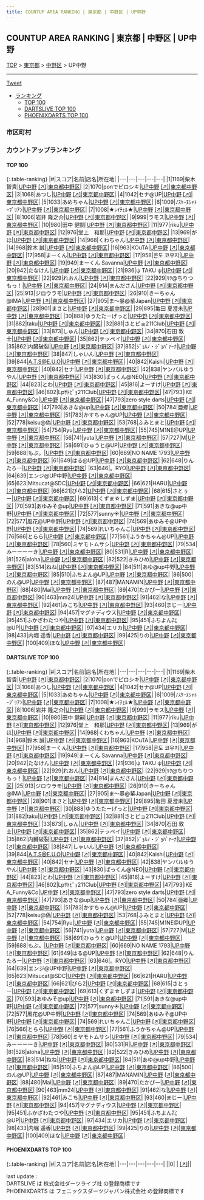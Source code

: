 ```yaml
---
title: COUNTUP AREA RANKING | 東京都 | 中野区 | UP中野
---
```

## COUNTUP AREA RANKING | 東京都 | 中野区 | UP中野

[TOP](/darts/rank/) > [東京都](/darts/rank/東京都/) > [中野区](/darts/rank/東京都/中野区/) > UP中野

___

<a href="https://twitter.com/share?ref_src=twsrc%5Etfw" data-text="COUNTUP AREA RANKING | 東京都中野区UP中野" class="twitter-share-button" data-hashtags="DARTSLIVE,PHOENIXDARTS,darts,ダーツ" data-show-count="false">Tweet</a>

* [ランキング](#カウントアップランキング)
    * [TOP 100](#top-100)
    * [DARTSLIVE TOP 100](#dartslive-top-100)
    * [PHOENIXDARTS TOP 100](#phoenixdarts-top-100)

### 市区町村

<ul>

</ul>

### カウントアップランキング

#### TOP 100



{:.table-ranking}
|#|スコア|名前|店名|所在地|
|---|---|---|---|---|
|1|1169|<span class="rank-name-dl">柴木 智貴</span>|<a href="/darts/rank/shops/837e77cc45ca3c785f9f3321c1147265.html">UP中野</a> <a href="https://search.dartslive.com/jp/shop/837e77cc45ca3c785f9f3321c1147265">[↗]</a>|<a href="/darts/rank/東京都/中野区">東京都中野区</a>|
|2|1070|<span class="rank-name-dl">ponでピロシキ</span>|<a href="/darts/rank/shops/837e77cc45ca3c785f9f3321c1147265.html">UP中野</a> <a href="https://search.dartslive.com/jp/shop/837e77cc45ca3c785f9f3321c1147265">[↗]</a>|<a href="/darts/rank/東京都/中野区">東京都中野区</a>|
|3|1068|<span class="rank-name-dl">あつし</span>|<a href="/darts/rank/shops/837e77cc45ca3c785f9f3321c1147265.html">UP中野</a> <a href="https://search.dartslive.com/jp/shop/837e77cc45ca3c785f9f3321c1147265">[↗]</a>|<a href="/darts/rank/東京都/中野区">東京都中野区</a>|
|4|1042|<span class="rank-name-dl">セナ@UP</span>|<a href="/darts/rank/shops/837e77cc45ca3c785f9f3321c1147265.html">UP中野</a> <a href="https://search.dartslive.com/jp/shop/837e77cc45ca3c785f9f3321c1147265">[↗]</a>|<a href="/darts/rank/東京都/中野区">東京都中野区</a>|
|5|1033|<span class="rank-name-dl">あめちゃん</span>|<a href="/darts/rank/shops/837e77cc45ca3c785f9f3321c1147265.html">UP中野</a> <a href="https://search.dartslive.com/jp/shop/837e77cc45ca3c785f9f3321c1147265">[↗]</a>|<a href="/darts/rank/東京都/中野区">東京都中野区</a>|
|6|1009|<span class="rank-name-dl">ﾉｽｹｰﾇｼｬﾄｰﾌﾞﾘｱﾝ</span>|<a href="/darts/rank/shops/837e77cc45ca3c785f9f3321c1147265.html">UP中野</a> <a href="https://search.dartslive.com/jp/shop/837e77cc45ca3c785f9f3321c1147265">[↗]</a>|<a href="/darts/rank/東京都/中野区">東京都中野区</a>|
|7|1008|<span class="rank-name-dl">★ﾚｲﾁｪﾙ★</span>|<a href="/darts/rank/shops/837e77cc45ca3c785f9f3321c1147265.html">UP中野</a> <a href="https://search.dartslive.com/jp/shop/837e77cc45ca3c785f9f3321c1147265">[↗]</a>|<a href="/darts/rank/東京都/中野区">東京都中野区</a>|
|8|1006|<span class="rank-name-dl">岩井 隆之介</span>|<a href="/darts/rank/shops/837e77cc45ca3c785f9f3321c1147265.html">UP中野</a> <a href="https://search.dartslive.com/jp/shop/837e77cc45ca3c785f9f3321c1147265">[↗]</a>|<a href="/darts/rank/東京都/中野区">東京都中野区</a>|
|9|999|<span class="rank-name-dl">ラモス</span>|<a href="/darts/rank/shops/837e77cc45ca3c785f9f3321c1147265.html">UP中野</a> <a href="https://search.dartslive.com/jp/shop/837e77cc45ca3c785f9f3321c1147265">[↗]</a>|<a href="/darts/rank/東京都/中野区">東京都中野区</a>|
|10|980|<span class="rank-name-dl">田中 健嗣</span>|<a href="/darts/rank/shops/837e77cc45ca3c785f9f3321c1147265.html">UP中野</a> <a href="https://search.dartslive.com/jp/shop/837e77cc45ca3c785f9f3321c1147265">[↗]</a>|<a href="/darts/rank/東京都/中野区">東京都中野区</a>|
|11|977|<span class="rank-name-dl">riku</span>|<a href="/darts/rank/shops/837e77cc45ca3c785f9f3321c1147265.html">UP中野</a> <a href="https://search.dartslive.com/jp/shop/837e77cc45ca3c785f9f3321c1147265">[↗]</a>|<a href="/darts/rank/東京都/中野区">東京都中野区</a>|
|12|976|<span class="rank-name-dl">堂上　和那</span>|<a href="/darts/rank/shops/837e77cc45ca3c785f9f3321c1147265.html">UP中野</a> <a href="https://search.dartslive.com/jp/shop/837e77cc45ca3c785f9f3321c1147265">[↗]</a>|<a href="/darts/rank/東京都/中野区">東京都中野区</a>|
|13|969|<span class="rank-name-dl">がほ</span>|<a href="/darts/rank/shops/837e77cc45ca3c785f9f3321c1147265.html">UP中野</a> <a href="https://search.dartslive.com/jp/shop/837e77cc45ca3c785f9f3321c1147265">[↗]</a>|<a href="/darts/rank/東京都/中野区">東京都中野区</a>|
|14|968|<span class="rank-name-dl">くわちゃん</span>|<a href="/darts/rank/shops/837e77cc45ca3c785f9f3321c1147265.html">UP中野</a> <a href="https://search.dartslive.com/jp/shop/837e77cc45ca3c785f9f3321c1147265">[↗]</a>|<a href="/darts/rank/東京都/中野区">東京都中野区</a>|
|14|968|<span class="rank-name-dl">鈴木 誠</span>|<a href="/darts/rank/shops/837e77cc45ca3c785f9f3321c1147265.html">UP中野</a> <a href="https://search.dartslive.com/jp/shop/837e77cc45ca3c785f9f3321c1147265">[↗]</a>|<a href="/darts/rank/東京都/中野区">東京都中野区</a>|
|16|963|<span class="rank-name-dl">KOuTA</span>|<a href="/darts/rank/shops/837e77cc45ca3c785f9f3321c1147265.html">UP中野</a> <a href="https://search.dartslive.com/jp/shop/837e77cc45ca3c785f9f3321c1147265">[↗]</a>|<a href="/darts/rank/東京都/中野区">東京都中野区</a>|
|17|958|<span class="rank-name-dl">まーくん</span>|<a href="/darts/rank/shops/837e77cc45ca3c785f9f3321c1147265.html">UP中野</a> <a href="https://search.dartslive.com/jp/shop/837e77cc45ca3c785f9f3321c1147265">[↗]</a>|<a href="/darts/rank/東京都/中野区">東京都中野区</a>|
|17|958|<span class="rank-name-dl">콘도 코우지</span>|<a href="/darts/rank/shops/837e77cc45ca3c785f9f3321c1147265.html">UP中野</a> <a href="https://search.dartslive.com/jp/shop/837e77cc45ca3c785f9f3321c1147265">[↗]</a>|<a href="/darts/rank/東京都/中野区">東京都中野区</a>|
|19|949|<span class="rank-name-dl">まーくん Savanna</span>|<a href="/darts/rank/shops/837e77cc45ca3c785f9f3321c1147265.html">UP中野</a> <a href="https://search.dartslive.com/jp/shop/837e77cc45ca3c785f9f3321c1147265">[↗]</a>|<a href="/darts/rank/東京都/中野区">東京都中野区</a>|
|20|942|<span class="rank-name-dl">たなけん</span>|<a href="/darts/rank/shops/837e77cc45ca3c785f9f3321c1147265.html">UP中野</a> <a href="https://search.dartslive.com/jp/shop/837e77cc45ca3c785f9f3321c1147265">[↗]</a>|<a href="/darts/rank/東京都/中野区">東京都中野区</a>|
|21|936|<span class="rank-name-dl">ψ TAKU ψ</span>|<a href="/darts/rank/shops/837e77cc45ca3c785f9f3321c1147265.html">UP中野</a> <a href="https://search.dartslive.com/jp/shop/837e77cc45ca3c785f9f3321c1147265">[↗]</a>|<a href="/darts/rank/東京都/中野区">東京都中野区</a>|
|22|929|<span class="rank-name-dl">れおん</span>|<a href="/darts/rank/shops/837e77cc45ca3c785f9f3321c1147265.html">UP中野</a> <a href="https://search.dartslive.com/jp/shop/837e77cc45ca3c785f9f3321c1147265">[↗]</a>|<a href="/darts/rank/東京都/中野区">東京都中野区</a>|
|22|929|<span class="rank-name-dl">ﾘｸ@ちりつもっ！</span>|<a href="/darts/rank/shops/837e77cc45ca3c785f9f3321c1147265.html">UP中野</a> <a href="https://search.dartslive.com/jp/shop/837e77cc45ca3c785f9f3321c1147265">[↗]</a>|<a href="/darts/rank/東京都/中野区">東京都中野区</a>|
|24|914|<span class="rank-name-dl">まんださん</span>|<a href="/darts/rank/shops/837e77cc45ca3c785f9f3321c1147265.html">UP中野</a> <a href="https://search.dartslive.com/jp/shop/837e77cc45ca3c785f9f3321c1147265">[↗]</a>|<a href="/darts/rank/東京都/中野区">東京都中野区</a>|
|25|913|<span class="rank-name-dl">ジロウラモ</span>|<a href="/darts/rank/shops/837e77cc45ca3c785f9f3321c1147265.html">UP中野</a> <a href="https://search.dartslive.com/jp/shop/837e77cc45ca3c785f9f3321c1147265">[↗]</a>|<a href="/darts/rank/東京都/中野区">東京都中野区</a>|
|26|910|<span class="rank-name-dl">きーちゃん@IMA</span>|<a href="/darts/rank/shops/837e77cc45ca3c785f9f3321c1147265.html">UP中野</a> <a href="https://search.dartslive.com/jp/shop/837e77cc45ca3c785f9f3321c1147265">[↗]</a>|<a href="/darts/rank/東京都/中野区">東京都中野区</a>|
|27|905|<span class="rank-name-dl">ま～暴@輩Japan</span>|<a href="/darts/rank/shops/837e77cc45ca3c785f9f3321c1147265.html">UP中野</a> <a href="https://search.dartslive.com/jp/shop/837e77cc45ca3c785f9f3321c1147265">[↗]</a>|<a href="/darts/rank/東京都/中野区">東京都中野区</a>|
|28|901|<span class="rank-name-dl">まさと</span>|<a href="/darts/rank/shops/837e77cc45ca3c785f9f3321c1147265.html">UP中野</a> <a href="https://search.dartslive.com/jp/shop/837e77cc45ca3c785f9f3321c1147265">[↗]</a>|<a href="/darts/rank/東京都/中野区">東京都中野区</a>|
|29|895|<span class="rank-name-dl">亀田 夏澄未</span>|<a href="/darts/rank/shops/837e77cc45ca3c785f9f3321c1147265.html">UP中野</a> <a href="https://search.dartslive.com/jp/shop/837e77cc45ca3c785f9f3321c1147265">[↗]</a>|<a href="/darts/rank/東京都/中野区">東京都中野区</a>|
|30|888|<span class="rank-name-dl">ゆうたたーげっと</span>|<a href="/darts/rank/shops/837e77cc45ca3c785f9f3321c1147265.html">UP中野</a> <a href="https://search.dartslive.com/jp/shop/837e77cc45ca3c785f9f3321c1147265">[↗]</a>|<a href="/darts/rank/東京都/中野区">東京都中野区</a>|
|31|882|<span class="rank-name-dl">taku</span>|<a href="/darts/rank/shops/837e77cc45ca3c785f9f3321c1147265.html">UP中野</a> <a href="https://search.dartslive.com/jp/shop/837e77cc45ca3c785f9f3321c1147265">[↗]</a>|<a href="/darts/rank/東京都/中野区">東京都中野区</a>|
|32|881|<span class="rank-name-dl">さとピョ211Club</span>|<a href="/darts/rank/shops/837e77cc45ca3c785f9f3321c1147265.html">UP中野</a> <a href="https://search.dartslive.com/jp/shop/837e77cc45ca3c785f9f3321c1147265">[↗]</a>|<a href="/darts/rank/東京都/中野区">東京都中野区</a>|
|33|873|<span class="rank-name-dl">しゅん</span>|<a href="/darts/rank/shops/837e77cc45ca3c785f9f3321c1147265.html">UP中野</a> <a href="https://search.dartslive.com/jp/shop/837e77cc45ca3c785f9f3321c1147265">[↗]</a>|<a href="/darts/rank/東京都/中野区">東京都中野区</a>|
|34|870|<span class="rank-name-dl">石田 敦士</span>|<a href="/darts/rank/shops/837e77cc45ca3c785f9f3321c1147265.html">UP中野</a> <a href="https://search.dartslive.com/jp/shop/837e77cc45ca3c785f9f3321c1147265">[↗]</a>|<a href="/darts/rank/東京都/中野区">東京都中野区</a>|
|35|862|<span class="rank-name-dl">テッペイ</span>|<a href="/darts/rank/shops/837e77cc45ca3c785f9f3321c1147265.html">UP中野</a> <a href="https://search.dartslive.com/jp/shop/837e77cc45ca3c785f9f3321c1147265">[↗]</a>|<a href="/darts/rank/東京都/中野区">東京都中野区</a>|
|35|862|<span class="rank-name-dl">内臓破裂</span>|<a href="/darts/rank/shops/837e77cc45ca3c785f9f3321c1147265.html">UP中野</a> <a href="https://search.dartslive.com/jp/shop/837e77cc45ca3c785f9f3321c1147265">[↗]</a>|<a href="/darts/rank/東京都/中野区">東京都中野区</a>|
|37|852|<span class="rank-name-dl">ｼﾞｮﾙﾉ・ｼﾞｮﾊﾞｧｰﾅ</span>|<a href="/darts/rank/shops/837e77cc45ca3c785f9f3321c1147265.html">UP中野</a> <a href="https://search.dartslive.com/jp/shop/837e77cc45ca3c785f9f3321c1147265">[↗]</a>|<a href="/darts/rank/東京都/中野区">東京都中野区</a>|
|38|847|<span class="rank-name-dl">しゃいん</span>|<a href="/darts/rank/shops/837e77cc45ca3c785f9f3321c1147265.html">UP中野</a> <a href="https://search.dartslive.com/jp/shop/837e77cc45ca3c785f9f3321c1147265">[↗]</a>|<a href="/darts/rank/東京都/中野区">東京都中野区</a>|
|39|844|<span class="rank-name-dl">A.T.S@E.U.O</span>|<a href="/darts/rank/shops/837e77cc45ca3c785f9f3321c1147265.html">UP中野</a> <a href="https://search.dartslive.com/jp/shop/837e77cc45ca3c785f9f3321c1147265">[↗]</a>|<a href="/darts/rank/東京都/中野区">東京都中野区</a>|
|40|842|<span class="rank-name-dl">Kaishi</span>|<a href="/darts/rank/shops/837e77cc45ca3c785f9f3321c1147265.html">UP中野</a> <a href="https://search.dartslive.com/jp/shop/837e77cc45ca3c785f9f3321c1147265">[↗]</a>|<a href="/darts/rank/東京都/中野区">東京都中野区</a>|
|40|842|<span class="rank-name-dl">セナ</span>|<a href="/darts/rank/shops/837e77cc45ca3c785f9f3321c1147265.html">UP中野</a> <a href="https://search.dartslive.com/jp/shop/837e77cc45ca3c785f9f3321c1147265">[↗]</a>|<a href="/darts/rank/東京都/中野区">東京都中野区</a>|
|42|838|<span class="rank-name-dl">ヤンバルゆうやん</span>|<a href="/darts/rank/shops/837e77cc45ca3c785f9f3321c1147265.html">UP中野</a> <a href="https://search.dartslive.com/jp/shop/837e77cc45ca3c785f9f3321c1147265">[↗]</a>|<a href="/darts/rank/東京都/中野区">東京都中野区</a>|
|43|830|<span class="rank-name-dl">ぱっくん@NEO</span>|<a href="/darts/rank/shops/837e77cc45ca3c785f9f3321c1147265.html">UP中野</a> <a href="https://search.dartslive.com/jp/shop/837e77cc45ca3c785f9f3321c1147265">[↗]</a>|<a href="/darts/rank/東京都/中野区">東京都中野区</a>|
|44|823|<span class="rank-name-dl">とわ</span>|<a href="/darts/rank/shops/837e77cc45ca3c785f9f3321c1147265.html">UP中野</a> <a href="https://search.dartslive.com/jp/shop/837e77cc45ca3c785f9f3321c1147265">[↗]</a>|<a href="/darts/rank/東京都/中野区">東京都中野区</a>|
|45|816|<span class="rank-name-dl">よーすけ</span>|<a href="/darts/rank/shops/837e77cc45ca3c785f9f3321c1147265.html">UP中野</a> <a href="https://search.dartslive.com/jp/shop/837e77cc45ca3c785f9f3321c1147265">[↗]</a>|<a href="/darts/rank/東京都/中野区">東京都中野区</a>|
|46|802|<span class="rank-name-dl">Lpｻﾄﾋﾟｮ211Club</span>|<a href="/darts/rank/shops/837e77cc45ca3c785f9f3321c1147265.html">UP中野</a> <a href="https://search.dartslive.com/jp/shop/837e77cc45ca3c785f9f3321c1147265">[↗]</a>|<a href="/darts/rank/東京都/中野区">東京都中野区</a>|
|47|793|<span class="rank-name-dl">IKE A_Funny&amp;Co</span>|<a href="/darts/rank/shops/837e77cc45ca3c785f9f3321c1147265.html">UP中野</a> <a href="https://search.dartslive.com/jp/shop/837e77cc45ca3c785f9f3321c1147265">[↗]</a>|<a href="/darts/rank/東京都/中野区">東京都中野区</a>|
|47|793|<span class="rank-name-dl">zero style darts</span>|<a href="/darts/rank/shops/837e77cc45ca3c785f9f3321c1147265.html">UP中野</a> <a href="https://search.dartslive.com/jp/shop/837e77cc45ca3c785f9f3321c1147265">[↗]</a>|<a href="/darts/rank/東京都/中野区">東京都中野区</a>|
|47|793|<span class="rank-name-dl">あきな@up</span>|<a href="/darts/rank/shops/837e77cc45ca3c785f9f3321c1147265.html">UP中野</a> <a href="https://search.dartslive.com/jp/shop/837e77cc45ca3c785f9f3321c1147265">[↗]</a>|<a href="/darts/rank/東京都/中野区">東京都中野区</a>|
|50|784|<span class="rank-name-dl">亜郷</span>|<a href="/darts/rank/shops/837e77cc45ca3c785f9f3321c1147265.html">UP中野</a> <a href="https://search.dartslive.com/jp/shop/837e77cc45ca3c785f9f3321c1147265">[↗]</a>|<a href="/darts/rank/東京都/中野区">東京都中野区</a>|
|51|783|<span class="rank-name-dl">かすちゃん@UP</span>|<a href="/darts/rank/shops/837e77cc45ca3c785f9f3321c1147265.html">UP中野</a> <a href="https://search.dartslive.com/jp/shop/837e77cc45ca3c785f9f3321c1147265">[↗]</a>|<a href="/darts/rank/東京都/中野区">東京都中野区</a>|
|52|778|<span class="rank-name-dl">keisu@偽</span>|<a href="/darts/rank/shops/837e77cc45ca3c785f9f3321c1147265.html">UP中野</a> <a href="https://search.dartslive.com/jp/shop/837e77cc45ca3c785f9f3321c1147265">[↗]</a>|<a href="/darts/rank/東京都/中野区">東京都中野区</a>|
|53|768|<span class="rank-name-dl">ふみとまと</span>|<a href="/darts/rank/shops/837e77cc45ca3c785f9f3321c1147265.html">UP中野</a> <a href="https://search.dartslive.com/jp/shop/837e77cc45ca3c785f9f3321c1147265">[↗]</a>|<a href="/darts/rank/東京都/中野区">東京都中野区</a>|
|54|754|<span class="rank-name-dl">Ryu</span>|<a href="/darts/rank/shops/837e77cc45ca3c785f9f3321c1147265.html">UP中野</a> <a href="https://search.dartslive.com/jp/shop/837e77cc45ca3c785f9f3321c1147265">[↗]</a>|<a href="/darts/rank/東京都/中野区">東京都中野区</a>|
|55|745|<span class="rank-name-dl">M1NE@UP</span>|<a href="/darts/rank/shops/837e77cc45ca3c785f9f3321c1147265.html">UP中野</a> <a href="https://search.dartslive.com/jp/shop/837e77cc45ca3c785f9f3321c1147265">[↗]</a>|<a href="/darts/rank/東京都/中野区">東京都中野区</a>|
|56|741|<span class="rank-name-dl">yuta</span>|<a href="/darts/rank/shops/837e77cc45ca3c785f9f3321c1147265.html">UP中野</a> <a href="https://search.dartslive.com/jp/shop/837e77cc45ca3c785f9f3321c1147265">[↗]</a>|<a href="/darts/rank/東京都/中野区">東京都中野区</a>|
|57|727|<span class="rank-name-dl">M</span>|<a href="/darts/rank/shops/837e77cc45ca3c785f9f3321c1147265.html">UP中野</a> <a href="https://search.dartslive.com/jp/shop/837e77cc45ca3c785f9f3321c1147265">[↗]</a>|<a href="/darts/rank/東京都/中野区">東京都中野区</a>|
|58|691|<span class="rank-name-dl">ひゅうと@UP</span>|<a href="/darts/rank/shops/837e77cc45ca3c785f9f3321c1147265.html">UP中野</a> <a href="https://search.dartslive.com/jp/shop/837e77cc45ca3c785f9f3321c1147265">[↗]</a>|<a href="/darts/rank/東京都/中野区">東京都中野区</a>|
|59|688|<span class="rank-name-dl">もぶ。</span>|<a href="/darts/rank/shops/837e77cc45ca3c785f9f3321c1147265.html">UP中野</a> <a href="https://search.dartslive.com/jp/shop/837e77cc45ca3c785f9f3321c1147265">[↗]</a>|<a href="/darts/rank/東京都/中野区">東京都中野区</a>|
|60|669|<span class="rank-name-dl">NO NAME 1793</span>|<a href="/darts/rank/shops/837e77cc45ca3c785f9f3321c1147265.html">UP中野</a> <a href="https://search.dartslive.com/jp/shop/837e77cc45ca3c785f9f3321c1147265">[↗]</a>|<a href="/darts/rank/東京都/中野区">東京都中野区</a>|
|61|649|<span class="rank-name-dl">はる@UP</span>|<a href="/darts/rank/shops/837e77cc45ca3c785f9f3321c1147265.html">UP中野</a> <a href="https://search.dartslive.com/jp/shop/837e77cc45ca3c785f9f3321c1147265">[↗]</a>|<a href="/darts/rank/東京都/中野区">東京都中野区</a>|
|62|648|<span class="rank-name-dl">りんたろー</span>|<a href="/darts/rank/shops/837e77cc45ca3c785f9f3321c1147265.html">UP中野</a> <a href="https://search.dartslive.com/jp/shop/837e77cc45ca3c785f9f3321c1147265">[↗]</a>|<a href="/darts/rank/東京都/中野区">東京都中野区</a>|
|63|646|<span class="rank-name-dl">。RYO</span>|<a href="/darts/rank/shops/837e77cc45ca3c785f9f3321c1147265.html">UP中野</a> <a href="https://search.dartslive.com/jp/shop/837e77cc45ca3c785f9f3321c1147265">[↗]</a>|<a href="/darts/rank/東京都/中野区">東京都中野区</a>|
|64|639|<span class="rank-name-dl">エンジ@UP中野</span>|<a href="/darts/rank/shops/837e77cc45ca3c785f9f3321c1147265.html">UP中野</a> <a href="https://search.dartslive.com/jp/shop/837e77cc45ca3c785f9f3321c1147265">[↗]</a>|<a href="/darts/rank/東京都/中野区">東京都中野区</a>|
|65|623|<span class="rank-name-dl">Mitsucat@SDC</span>|<a href="/darts/rank/shops/837e77cc45ca3c785f9f3321c1147265.html">UP中野</a> <a href="https://search.dartslive.com/jp/shop/837e77cc45ca3c785f9f3321c1147265">[↗]</a>|<a href="/darts/rank/東京都/中野区">東京都中野区</a>|
|66|621|<span class="rank-name-dl">HARU</span>|<a href="/darts/rank/shops/837e77cc45ca3c785f9f3321c1147265.html">UP中野</a> <a href="https://search.dartslive.com/jp/shop/837e77cc45ca3c785f9f3321c1147265">[↗]</a>|<a href="/darts/rank/東京都/中野区">東京都中野区</a>|
|66|621|<span class="rank-name-dl">ぴら2</span>|<a href="/darts/rank/shops/837e77cc45ca3c785f9f3321c1147265.html">UP中野</a> <a href="https://search.dartslive.com/jp/shop/837e77cc45ca3c785f9f3321c1147265">[↗]</a>|<a href="/darts/rank/東京都/中野区">東京都中野区</a>|
|68|615|<span class="rank-name-dl">さとぅー</span>|<a href="/darts/rank/shops/837e77cc45ca3c785f9f3321c1147265.html">UP中野</a> <a href="https://search.dartslive.com/jp/shop/837e77cc45ca3c785f9f3321c1147265">[↗]</a>|<a href="/darts/rank/東京都/中野区">東京都中野区</a>|
|69|613|<span class="rank-name-dl">くずま☆しずま</span>|<a href="/darts/rank/shops/837e77cc45ca3c785f9f3321c1147265.html">UP中野</a> <a href="https://search.dartslive.com/jp/shop/837e77cc45ca3c785f9f3321c1147265">[↗]</a>|<a href="/darts/rank/東京都/中野区">東京都中野区</a>|
|70|593|<span class="rank-name-dl">あゆみそ@up</span>|<a href="/darts/rank/shops/837e77cc45ca3c785f9f3321c1147265.html">UP中野</a> <a href="https://search.dartslive.com/jp/shop/837e77cc45ca3c785f9f3321c1147265">[↗]</a>|<a href="/darts/rank/東京都/中野区">東京都中野区</a>|
|71|591|<span class="rank-name-dl">あきな@up中野</span>|<a href="/darts/rank/shops/837e77cc45ca3c785f9f3321c1147265.html">UP中野</a> <a href="https://search.dartslive.com/jp/shop/837e77cc45ca3c785f9f3321c1147265">[↗]</a>|<a href="/darts/rank/東京都/中野区">東京都中野区</a>|
|72|577|<span class="rank-name-dl">sunny☀︎</span>|<a href="/darts/rank/shops/837e77cc45ca3c785f9f3321c1147265.html">UP中野</a> <a href="https://search.dartslive.com/jp/shop/837e77cc45ca3c785f9f3321c1147265">[↗]</a>|<a href="/darts/rank/東京都/中野区">東京都中野区</a>|
|72|577|<span class="rank-name-dl">風花@UP中野</span>|<a href="/darts/rank/shops/837e77cc45ca3c785f9f3321c1147265.html">UP中野</a> <a href="https://search.dartslive.com/jp/shop/837e77cc45ca3c785f9f3321c1147265">[↗]</a>|<a href="/darts/rank/東京都/中野区">東京都中野区</a>|
|74|569|<span class="rank-name-dl">あゆみそ@UP中野</span>|<a href="/darts/rank/shops/837e77cc45ca3c785f9f3321c1147265.html">UP中野</a> <a href="https://search.dartslive.com/jp/shop/837e77cc45ca3c785f9f3321c1147265">[↗]</a>|<a href="/darts/rank/東京都/中野区">東京都中野区</a>|
|74|569|<span class="rank-name-dl">れいちゃんこ</span>|<a href="/darts/rank/shops/837e77cc45ca3c785f9f3321c1147265.html">UP中野</a> <a href="https://search.dartslive.com/jp/shop/837e77cc45ca3c785f9f3321c1147265">[↗]</a>|<a href="/darts/rank/東京都/中野区">東京都中野区</a>|
|76|566|<span class="rank-name-dl">とらら</span>|<a href="/darts/rank/shops/837e77cc45ca3c785f9f3321c1147265.html">UP中野</a> <a href="https://search.dartslive.com/jp/shop/837e77cc45ca3c785f9f3321c1147265">[↗]</a>|<a href="/darts/rank/東京都/中野区">東京都中野区</a>|
|77|561|<span class="rank-name-dl">ふうかちゃん@UP</span>|<a href="/darts/rank/shops/837e77cc45ca3c785f9f3321c1147265.html">UP中野</a> <a href="https://search.dartslive.com/jp/shop/837e77cc45ca3c785f9f3321c1147265">[↗]</a>|<a href="/darts/rank/東京都/中野区">東京都中野区</a>|
|78|560|<span class="rank-name-dl">ミヤモトムサシ</span>|<a href="/darts/rank/shops/837e77cc45ca3c785f9f3321c1147265.html">UP中野</a> <a href="https://search.dartslive.com/jp/shop/837e77cc45ca3c785f9f3321c1147265">[↗]</a>|<a href="/darts/rank/東京都/中野区">東京都中野区</a>|
|79|534|<span class="rank-name-dl">みーーーーき</span>|<a href="/darts/rank/shops/837e77cc45ca3c785f9f3321c1147265.html">UP中野</a> <a href="https://search.dartslive.com/jp/shop/837e77cc45ca3c785f9f3321c1147265">[↗]</a>|<a href="/darts/rank/東京都/中野区">東京都中野区</a>|
|80|531|<span class="rank-name-dl">R</span>|<a href="/darts/rank/shops/837e77cc45ca3c785f9f3321c1147265.html">UP中野</a> <a href="https://search.dartslive.com/jp/shop/837e77cc45ca3c785f9f3321c1147265">[↗]</a>|<a href="/darts/rank/東京都/中野区">東京都中野区</a>|
|81|526|<span class="rank-name-dl">aloha</span>|<a href="/darts/rank/shops/837e77cc45ca3c785f9f3321c1147265.html">UP中野</a> <a href="https://search.dartslive.com/jp/shop/837e77cc45ca3c785f9f3321c1147265">[↗]</a>|<a href="/darts/rank/東京都/中野区">東京都中野区</a>|
|82|522|<span class="rank-name-dl">きみひめ</span>|<a href="/darts/rank/shops/837e77cc45ca3c785f9f3321c1147265.html">UP中野</a> <a href="https://search.dartslive.com/jp/shop/837e77cc45ca3c785f9f3321c1147265">[↗]</a>|<a href="/darts/rank/東京都/中野区">東京都中野区</a>|
|83|514|<span class="rank-name-dl">ねね</span>|<a href="/darts/rank/shops/837e77cc45ca3c785f9f3321c1147265.html">UP中野</a> <a href="https://search.dartslive.com/jp/shop/837e77cc45ca3c785f9f3321c1147265">[↗]</a>|<a href="/darts/rank/東京都/中野区">東京都中野区</a>|
|84|511|<span class="rank-name-dl">あゆ@up中野</span>|<a href="/darts/rank/shops/837e77cc45ca3c785f9f3321c1147265.html">UP中野</a> <a href="https://search.dartslive.com/jp/shop/837e77cc45ca3c785f9f3321c1147265">[↗]</a>|<a href="/darts/rank/東京都/中野区">東京都中野区</a>|
|85|510|<span class="rank-name-dl">ふちよん@UP</span>|<a href="/darts/rank/shops/837e77cc45ca3c785f9f3321c1147265.html">UP中野</a> <a href="https://search.dartslive.com/jp/shop/837e77cc45ca3c785f9f3321c1147265">[↗]</a>|<a href="/darts/rank/東京都/中野区">東京都中野区</a>|
|86|500|<span class="rank-name-dl">のん@UP</span>|<a href="/darts/rank/shops/837e77cc45ca3c785f9f3321c1147265.html">UP中野</a> <a href="https://search.dartslive.com/jp/shop/837e77cc45ca3c785f9f3321c1147265">[↗]</a>|<a href="/darts/rank/東京都/中野区">東京都中野区</a>|
|87|487|<span class="rank-name-dl">MANAMIN</span>|<a href="/darts/rank/shops/837e77cc45ca3c785f9f3321c1147265.html">UP中野</a> <a href="https://search.dartslive.com/jp/shop/837e77cc45ca3c785f9f3321c1147265">[↗]</a>|<a href="/darts/rank/東京都/中野区">東京都中野区</a>|
|88|480|<span class="rank-name-dl">Mai</span>|<a href="/darts/rank/shops/837e77cc45ca3c785f9f3321c1147265.html">UP中野</a> <a href="https://search.dartslive.com/jp/shop/837e77cc45ca3c785f9f3321c1147265">[↗]</a>|<a href="/darts/rank/東京都/中野区">東京都中野区</a>|
|89|470|<span class="rank-name-dl">たかぴー</span>|<a href="/darts/rank/shops/837e77cc45ca3c785f9f3321c1147265.html">UP中野</a> <a href="https://search.dartslive.com/jp/shop/837e77cc45ca3c785f9f3321c1147265">[↗]</a>|<a href="/darts/rank/東京都/中野区">東京都中野区</a>|
|90|463|<span class="rank-name-dl">mm24</span>|<a href="/darts/rank/shops/837e77cc45ca3c785f9f3321c1147265.html">UP中野</a> <a href="https://search.dartslive.com/jp/shop/837e77cc45ca3c785f9f3321c1147265">[↗]</a>|<a href="/darts/rank/東京都/中野区">東京都中野区</a>|
|91|462|<span class="rank-name-dl">な</span>|<a href="/darts/rank/shops/837e77cc45ca3c785f9f3321c1147265.html">UP中野</a> <a href="https://search.dartslive.com/jp/shop/837e77cc45ca3c785f9f3321c1147265">[↗]</a>|<a href="/darts/rank/東京都/中野区">東京都中野区</a>|
|92|461|<span class="rank-name-dl">みこち</span>|<a href="/darts/rank/shops/837e77cc45ca3c785f9f3321c1147265.html">UP中野</a> <a href="https://search.dartslive.com/jp/shop/837e77cc45ca3c785f9f3321c1147265">[↗]</a>|<a href="/darts/rank/東京都/中野区">東京都中野区</a>|
|93|460|<span class="rank-name-dl">まじー</span>|<a href="/darts/rank/shops/837e77cc45ca3c785f9f3321c1147265.html">UP中野</a> <a href="https://search.dartslive.com/jp/shop/837e77cc45ca3c785f9f3321c1147265">[↗]</a>|<a href="/darts/rank/東京都/中野区">東京都中野区</a>|
|94|457|<span class="rank-name-dl">マグナディウス</span>|<a href="/darts/rank/shops/837e77cc45ca3c785f9f3321c1147265.html">UP中野</a> <a href="https://search.dartslive.com/jp/shop/837e77cc45ca3c785f9f3321c1147265">[↗]</a>|<a href="/darts/rank/東京都/中野区">東京都中野区</a>|
|95|451|<span class="rank-name-dl">ふかざわたつや</span>|<a href="/darts/rank/shops/837e77cc45ca3c785f9f3321c1147265.html">UP中野</a> <a href="https://search.dartslive.com/jp/shop/837e77cc45ca3c785f9f3321c1147265">[↗]</a>|<a href="/darts/rank/東京都/中野区">東京都中野区</a>|
|95|451|<span class="rank-name-dl">ふちよん㌠@UP</span>|<a href="/darts/rank/shops/837e77cc45ca3c785f9f3321c1147265.html">UP中野</a> <a href="https://search.dartslive.com/jp/shop/837e77cc45ca3c785f9f3321c1147265">[↗]</a>|<a href="/darts/rank/東京都/中野区">東京都中野区</a>|
|97|434|<span class="rank-name-dl">エリカ</span>|<a href="/darts/rank/shops/837e77cc45ca3c785f9f3321c1147265.html">UP中野</a> <a href="https://search.dartslive.com/jp/shop/837e77cc45ca3c785f9f3321c1147265">[↗]</a>|<a href="/darts/rank/東京都/中野区">東京都中野区</a>|
|98|433|<span class="rank-name-dl">内堀 遥香</span>|<a href="/darts/rank/shops/837e77cc45ca3c785f9f3321c1147265.html">UP中野</a> <a href="https://search.dartslive.com/jp/shop/837e77cc45ca3c785f9f3321c1147265">[↗]</a>|<a href="/darts/rank/東京都/中野区">東京都中野区</a>|
|99|425|<span class="rank-name-dl">りの</span>|<a href="/darts/rank/shops/837e77cc45ca3c785f9f3321c1147265.html">UP中野</a> <a href="https://search.dartslive.com/jp/shop/837e77cc45ca3c785f9f3321c1147265">[↗]</a>|<a href="/darts/rank/東京都/中野区">東京都中野区</a>|
|100|409|<span class="rank-name-dl">ほな</span>|<a href="/darts/rank/shops/837e77cc45ca3c785f9f3321c1147265.html">UP中野</a> <a href="https://search.dartslive.com/jp/shop/837e77cc45ca3c785f9f3321c1147265">[↗]</a>|<a href="/darts/rank/東京都/中野区">東京都中野区</a>|


#### DARTSLIVE TOP 100



{:.table-ranking}
|#|スコア|名前|店名|所在地|
|---|---|---|---|---|
|1|1169|<span class="rank-name-dl">柴木 智貴</span>|<a href="/darts/rank/shops/837e77cc45ca3c785f9f3321c1147265.html">UP中野</a> <a href="https://search.dartslive.com/jp/shop/837e77cc45ca3c785f9f3321c1147265">[↗]</a>|<a href="/darts/rank/東京都/中野区">東京都中野区</a>|
|2|1070|<span class="rank-name-dl">ponでピロシキ</span>|<a href="/darts/rank/shops/837e77cc45ca3c785f9f3321c1147265.html">UP中野</a> <a href="https://search.dartslive.com/jp/shop/837e77cc45ca3c785f9f3321c1147265">[↗]</a>|<a href="/darts/rank/東京都/中野区">東京都中野区</a>|
|3|1068|<span class="rank-name-dl">あつし</span>|<a href="/darts/rank/shops/837e77cc45ca3c785f9f3321c1147265.html">UP中野</a> <a href="https://search.dartslive.com/jp/shop/837e77cc45ca3c785f9f3321c1147265">[↗]</a>|<a href="/darts/rank/東京都/中野区">東京都中野区</a>|
|4|1042|<span class="rank-name-dl">セナ@UP</span>|<a href="/darts/rank/shops/837e77cc45ca3c785f9f3321c1147265.html">UP中野</a> <a href="https://search.dartslive.com/jp/shop/837e77cc45ca3c785f9f3321c1147265">[↗]</a>|<a href="/darts/rank/東京都/中野区">東京都中野区</a>|
|5|1033|<span class="rank-name-dl">あめちゃん</span>|<a href="/darts/rank/shops/837e77cc45ca3c785f9f3321c1147265.html">UP中野</a> <a href="https://search.dartslive.com/jp/shop/837e77cc45ca3c785f9f3321c1147265">[↗]</a>|<a href="/darts/rank/東京都/中野区">東京都中野区</a>|
|6|1009|<span class="rank-name-dl">ﾉｽｹｰﾇｼｬﾄｰﾌﾞﾘｱﾝ</span>|<a href="/darts/rank/shops/837e77cc45ca3c785f9f3321c1147265.html">UP中野</a> <a href="https://search.dartslive.com/jp/shop/837e77cc45ca3c785f9f3321c1147265">[↗]</a>|<a href="/darts/rank/東京都/中野区">東京都中野区</a>|
|7|1008|<span class="rank-name-dl">★ﾚｲﾁｪﾙ★</span>|<a href="/darts/rank/shops/837e77cc45ca3c785f9f3321c1147265.html">UP中野</a> <a href="https://search.dartslive.com/jp/shop/837e77cc45ca3c785f9f3321c1147265">[↗]</a>|<a href="/darts/rank/東京都/中野区">東京都中野区</a>|
|8|1006|<span class="rank-name-dl">岩井 隆之介</span>|<a href="/darts/rank/shops/837e77cc45ca3c785f9f3321c1147265.html">UP中野</a> <a href="https://search.dartslive.com/jp/shop/837e77cc45ca3c785f9f3321c1147265">[↗]</a>|<a href="/darts/rank/東京都/中野区">東京都中野区</a>|
|9|999|<span class="rank-name-dl">ラモス</span>|<a href="/darts/rank/shops/837e77cc45ca3c785f9f3321c1147265.html">UP中野</a> <a href="https://search.dartslive.com/jp/shop/837e77cc45ca3c785f9f3321c1147265">[↗]</a>|<a href="/darts/rank/東京都/中野区">東京都中野区</a>|
|10|980|<span class="rank-name-dl">田中 健嗣</span>|<a href="/darts/rank/shops/837e77cc45ca3c785f9f3321c1147265.html">UP中野</a> <a href="https://search.dartslive.com/jp/shop/837e77cc45ca3c785f9f3321c1147265">[↗]</a>|<a href="/darts/rank/東京都/中野区">東京都中野区</a>|
|11|977|<span class="rank-name-dl">riku</span>|<a href="/darts/rank/shops/837e77cc45ca3c785f9f3321c1147265.html">UP中野</a> <a href="https://search.dartslive.com/jp/shop/837e77cc45ca3c785f9f3321c1147265">[↗]</a>|<a href="/darts/rank/東京都/中野区">東京都中野区</a>|
|12|976|<span class="rank-name-dl">堂上　和那</span>|<a href="/darts/rank/shops/837e77cc45ca3c785f9f3321c1147265.html">UP中野</a> <a href="https://search.dartslive.com/jp/shop/837e77cc45ca3c785f9f3321c1147265">[↗]</a>|<a href="/darts/rank/東京都/中野区">東京都中野区</a>|
|13|969|<span class="rank-name-dl">がほ</span>|<a href="/darts/rank/shops/837e77cc45ca3c785f9f3321c1147265.html">UP中野</a> <a href="https://search.dartslive.com/jp/shop/837e77cc45ca3c785f9f3321c1147265">[↗]</a>|<a href="/darts/rank/東京都/中野区">東京都中野区</a>|
|14|968|<span class="rank-name-dl">くわちゃん</span>|<a href="/darts/rank/shops/837e77cc45ca3c785f9f3321c1147265.html">UP中野</a> <a href="https://search.dartslive.com/jp/shop/837e77cc45ca3c785f9f3321c1147265">[↗]</a>|<a href="/darts/rank/東京都/中野区">東京都中野区</a>|
|14|968|<span class="rank-name-dl">鈴木 誠</span>|<a href="/darts/rank/shops/837e77cc45ca3c785f9f3321c1147265.html">UP中野</a> <a href="https://search.dartslive.com/jp/shop/837e77cc45ca3c785f9f3321c1147265">[↗]</a>|<a href="/darts/rank/東京都/中野区">東京都中野区</a>|
|16|963|<span class="rank-name-dl">KOuTA</span>|<a href="/darts/rank/shops/837e77cc45ca3c785f9f3321c1147265.html">UP中野</a> <a href="https://search.dartslive.com/jp/shop/837e77cc45ca3c785f9f3321c1147265">[↗]</a>|<a href="/darts/rank/東京都/中野区">東京都中野区</a>|
|17|958|<span class="rank-name-dl">まーくん</span>|<a href="/darts/rank/shops/837e77cc45ca3c785f9f3321c1147265.html">UP中野</a> <a href="https://search.dartslive.com/jp/shop/837e77cc45ca3c785f9f3321c1147265">[↗]</a>|<a href="/darts/rank/東京都/中野区">東京都中野区</a>|
|17|958|<span class="rank-name-dl">콘도 코우지</span>|<a href="/darts/rank/shops/837e77cc45ca3c785f9f3321c1147265.html">UP中野</a> <a href="https://search.dartslive.com/jp/shop/837e77cc45ca3c785f9f3321c1147265">[↗]</a>|<a href="/darts/rank/東京都/中野区">東京都中野区</a>|
|19|949|<span class="rank-name-dl">まーくん Savanna</span>|<a href="/darts/rank/shops/837e77cc45ca3c785f9f3321c1147265.html">UP中野</a> <a href="https://search.dartslive.com/jp/shop/837e77cc45ca3c785f9f3321c1147265">[↗]</a>|<a href="/darts/rank/東京都/中野区">東京都中野区</a>|
|20|942|<span class="rank-name-dl">たなけん</span>|<a href="/darts/rank/shops/837e77cc45ca3c785f9f3321c1147265.html">UP中野</a> <a href="https://search.dartslive.com/jp/shop/837e77cc45ca3c785f9f3321c1147265">[↗]</a>|<a href="/darts/rank/東京都/中野区">東京都中野区</a>|
|21|936|<span class="rank-name-dl">ψ TAKU ψ</span>|<a href="/darts/rank/shops/837e77cc45ca3c785f9f3321c1147265.html">UP中野</a> <a href="https://search.dartslive.com/jp/shop/837e77cc45ca3c785f9f3321c1147265">[↗]</a>|<a href="/darts/rank/東京都/中野区">東京都中野区</a>|
|22|929|<span class="rank-name-dl">れおん</span>|<a href="/darts/rank/shops/837e77cc45ca3c785f9f3321c1147265.html">UP中野</a> <a href="https://search.dartslive.com/jp/shop/837e77cc45ca3c785f9f3321c1147265">[↗]</a>|<a href="/darts/rank/東京都/中野区">東京都中野区</a>|
|22|929|<span class="rank-name-dl">ﾘｸ@ちりつもっ！</span>|<a href="/darts/rank/shops/837e77cc45ca3c785f9f3321c1147265.html">UP中野</a> <a href="https://search.dartslive.com/jp/shop/837e77cc45ca3c785f9f3321c1147265">[↗]</a>|<a href="/darts/rank/東京都/中野区">東京都中野区</a>|
|24|914|<span class="rank-name-dl">まんださん</span>|<a href="/darts/rank/shops/837e77cc45ca3c785f9f3321c1147265.html">UP中野</a> <a href="https://search.dartslive.com/jp/shop/837e77cc45ca3c785f9f3321c1147265">[↗]</a>|<a href="/darts/rank/東京都/中野区">東京都中野区</a>|
|25|913|<span class="rank-name-dl">ジロウラモ</span>|<a href="/darts/rank/shops/837e77cc45ca3c785f9f3321c1147265.html">UP中野</a> <a href="https://search.dartslive.com/jp/shop/837e77cc45ca3c785f9f3321c1147265">[↗]</a>|<a href="/darts/rank/東京都/中野区">東京都中野区</a>|
|26|910|<span class="rank-name-dl">きーちゃん@IMA</span>|<a href="/darts/rank/shops/837e77cc45ca3c785f9f3321c1147265.html">UP中野</a> <a href="https://search.dartslive.com/jp/shop/837e77cc45ca3c785f9f3321c1147265">[↗]</a>|<a href="/darts/rank/東京都/中野区">東京都中野区</a>|
|27|905|<span class="rank-name-dl">ま～暴@輩Japan</span>|<a href="/darts/rank/shops/837e77cc45ca3c785f9f3321c1147265.html">UP中野</a> <a href="https://search.dartslive.com/jp/shop/837e77cc45ca3c785f9f3321c1147265">[↗]</a>|<a href="/darts/rank/東京都/中野区">東京都中野区</a>|
|28|901|<span class="rank-name-dl">まさと</span>|<a href="/darts/rank/shops/837e77cc45ca3c785f9f3321c1147265.html">UP中野</a> <a href="https://search.dartslive.com/jp/shop/837e77cc45ca3c785f9f3321c1147265">[↗]</a>|<a href="/darts/rank/東京都/中野区">東京都中野区</a>|
|29|895|<span class="rank-name-dl">亀田 夏澄未</span>|<a href="/darts/rank/shops/837e77cc45ca3c785f9f3321c1147265.html">UP中野</a> <a href="https://search.dartslive.com/jp/shop/837e77cc45ca3c785f9f3321c1147265">[↗]</a>|<a href="/darts/rank/東京都/中野区">東京都中野区</a>|
|30|888|<span class="rank-name-dl">ゆうたたーげっと</span>|<a href="/darts/rank/shops/837e77cc45ca3c785f9f3321c1147265.html">UP中野</a> <a href="https://search.dartslive.com/jp/shop/837e77cc45ca3c785f9f3321c1147265">[↗]</a>|<a href="/darts/rank/東京都/中野区">東京都中野区</a>|
|31|882|<span class="rank-name-dl">taku</span>|<a href="/darts/rank/shops/837e77cc45ca3c785f9f3321c1147265.html">UP中野</a> <a href="https://search.dartslive.com/jp/shop/837e77cc45ca3c785f9f3321c1147265">[↗]</a>|<a href="/darts/rank/東京都/中野区">東京都中野区</a>|
|32|881|<span class="rank-name-dl">さとピョ211Club</span>|<a href="/darts/rank/shops/837e77cc45ca3c785f9f3321c1147265.html">UP中野</a> <a href="https://search.dartslive.com/jp/shop/837e77cc45ca3c785f9f3321c1147265">[↗]</a>|<a href="/darts/rank/東京都/中野区">東京都中野区</a>|
|33|873|<span class="rank-name-dl">しゅん</span>|<a href="/darts/rank/shops/837e77cc45ca3c785f9f3321c1147265.html">UP中野</a> <a href="https://search.dartslive.com/jp/shop/837e77cc45ca3c785f9f3321c1147265">[↗]</a>|<a href="/darts/rank/東京都/中野区">東京都中野区</a>|
|34|870|<span class="rank-name-dl">石田 敦士</span>|<a href="/darts/rank/shops/837e77cc45ca3c785f9f3321c1147265.html">UP中野</a> <a href="https://search.dartslive.com/jp/shop/837e77cc45ca3c785f9f3321c1147265">[↗]</a>|<a href="/darts/rank/東京都/中野区">東京都中野区</a>|
|35|862|<span class="rank-name-dl">テッペイ</span>|<a href="/darts/rank/shops/837e77cc45ca3c785f9f3321c1147265.html">UP中野</a> <a href="https://search.dartslive.com/jp/shop/837e77cc45ca3c785f9f3321c1147265">[↗]</a>|<a href="/darts/rank/東京都/中野区">東京都中野区</a>|
|35|862|<span class="rank-name-dl">内臓破裂</span>|<a href="/darts/rank/shops/837e77cc45ca3c785f9f3321c1147265.html">UP中野</a> <a href="https://search.dartslive.com/jp/shop/837e77cc45ca3c785f9f3321c1147265">[↗]</a>|<a href="/darts/rank/東京都/中野区">東京都中野区</a>|
|37|852|<span class="rank-name-dl">ｼﾞｮﾙﾉ・ｼﾞｮﾊﾞｧｰﾅ</span>|<a href="/darts/rank/shops/837e77cc45ca3c785f9f3321c1147265.html">UP中野</a> <a href="https://search.dartslive.com/jp/shop/837e77cc45ca3c785f9f3321c1147265">[↗]</a>|<a href="/darts/rank/東京都/中野区">東京都中野区</a>|
|38|847|<span class="rank-name-dl">しゃいん</span>|<a href="/darts/rank/shops/837e77cc45ca3c785f9f3321c1147265.html">UP中野</a> <a href="https://search.dartslive.com/jp/shop/837e77cc45ca3c785f9f3321c1147265">[↗]</a>|<a href="/darts/rank/東京都/中野区">東京都中野区</a>|
|39|844|<span class="rank-name-dl">A.T.S@E.U.O</span>|<a href="/darts/rank/shops/837e77cc45ca3c785f9f3321c1147265.html">UP中野</a> <a href="https://search.dartslive.com/jp/shop/837e77cc45ca3c785f9f3321c1147265">[↗]</a>|<a href="/darts/rank/東京都/中野区">東京都中野区</a>|
|40|842|<span class="rank-name-dl">Kaishi</span>|<a href="/darts/rank/shops/837e77cc45ca3c785f9f3321c1147265.html">UP中野</a> <a href="https://search.dartslive.com/jp/shop/837e77cc45ca3c785f9f3321c1147265">[↗]</a>|<a href="/darts/rank/東京都/中野区">東京都中野区</a>|
|40|842|<span class="rank-name-dl">セナ</span>|<a href="/darts/rank/shops/837e77cc45ca3c785f9f3321c1147265.html">UP中野</a> <a href="https://search.dartslive.com/jp/shop/837e77cc45ca3c785f9f3321c1147265">[↗]</a>|<a href="/darts/rank/東京都/中野区">東京都中野区</a>|
|42|838|<span class="rank-name-dl">ヤンバルゆうやん</span>|<a href="/darts/rank/shops/837e77cc45ca3c785f9f3321c1147265.html">UP中野</a> <a href="https://search.dartslive.com/jp/shop/837e77cc45ca3c785f9f3321c1147265">[↗]</a>|<a href="/darts/rank/東京都/中野区">東京都中野区</a>|
|43|830|<span class="rank-name-dl">ぱっくん@NEO</span>|<a href="/darts/rank/shops/837e77cc45ca3c785f9f3321c1147265.html">UP中野</a> <a href="https://search.dartslive.com/jp/shop/837e77cc45ca3c785f9f3321c1147265">[↗]</a>|<a href="/darts/rank/東京都/中野区">東京都中野区</a>|
|44|823|<span class="rank-name-dl">とわ</span>|<a href="/darts/rank/shops/837e77cc45ca3c785f9f3321c1147265.html">UP中野</a> <a href="https://search.dartslive.com/jp/shop/837e77cc45ca3c785f9f3321c1147265">[↗]</a>|<a href="/darts/rank/東京都/中野区">東京都中野区</a>|
|45|816|<span class="rank-name-dl">よーすけ</span>|<a href="/darts/rank/shops/837e77cc45ca3c785f9f3321c1147265.html">UP中野</a> <a href="https://search.dartslive.com/jp/shop/837e77cc45ca3c785f9f3321c1147265">[↗]</a>|<a href="/darts/rank/東京都/中野区">東京都中野区</a>|
|46|802|<span class="rank-name-dl">Lpｻﾄﾋﾟｮ211Club</span>|<a href="/darts/rank/shops/837e77cc45ca3c785f9f3321c1147265.html">UP中野</a> <a href="https://search.dartslive.com/jp/shop/837e77cc45ca3c785f9f3321c1147265">[↗]</a>|<a href="/darts/rank/東京都/中野区">東京都中野区</a>|
|47|793|<span class="rank-name-dl">IKE A_Funny&amp;Co</span>|<a href="/darts/rank/shops/837e77cc45ca3c785f9f3321c1147265.html">UP中野</a> <a href="https://search.dartslive.com/jp/shop/837e77cc45ca3c785f9f3321c1147265">[↗]</a>|<a href="/darts/rank/東京都/中野区">東京都中野区</a>|
|47|793|<span class="rank-name-dl">zero style darts</span>|<a href="/darts/rank/shops/837e77cc45ca3c785f9f3321c1147265.html">UP中野</a> <a href="https://search.dartslive.com/jp/shop/837e77cc45ca3c785f9f3321c1147265">[↗]</a>|<a href="/darts/rank/東京都/中野区">東京都中野区</a>|
|47|793|<span class="rank-name-dl">あきな@up</span>|<a href="/darts/rank/shops/837e77cc45ca3c785f9f3321c1147265.html">UP中野</a> <a href="https://search.dartslive.com/jp/shop/837e77cc45ca3c785f9f3321c1147265">[↗]</a>|<a href="/darts/rank/東京都/中野区">東京都中野区</a>|
|50|784|<span class="rank-name-dl">亜郷</span>|<a href="/darts/rank/shops/837e77cc45ca3c785f9f3321c1147265.html">UP中野</a> <a href="https://search.dartslive.com/jp/shop/837e77cc45ca3c785f9f3321c1147265">[↗]</a>|<a href="/darts/rank/東京都/中野区">東京都中野区</a>|
|51|783|<span class="rank-name-dl">かすちゃん@UP</span>|<a href="/darts/rank/shops/837e77cc45ca3c785f9f3321c1147265.html">UP中野</a> <a href="https://search.dartslive.com/jp/shop/837e77cc45ca3c785f9f3321c1147265">[↗]</a>|<a href="/darts/rank/東京都/中野区">東京都中野区</a>|
|52|778|<span class="rank-name-dl">keisu@偽</span>|<a href="/darts/rank/shops/837e77cc45ca3c785f9f3321c1147265.html">UP中野</a> <a href="https://search.dartslive.com/jp/shop/837e77cc45ca3c785f9f3321c1147265">[↗]</a>|<a href="/darts/rank/東京都/中野区">東京都中野区</a>|
|53|768|<span class="rank-name-dl">ふみとまと</span>|<a href="/darts/rank/shops/837e77cc45ca3c785f9f3321c1147265.html">UP中野</a> <a href="https://search.dartslive.com/jp/shop/837e77cc45ca3c785f9f3321c1147265">[↗]</a>|<a href="/darts/rank/東京都/中野区">東京都中野区</a>|
|54|754|<span class="rank-name-dl">Ryu</span>|<a href="/darts/rank/shops/837e77cc45ca3c785f9f3321c1147265.html">UP中野</a> <a href="https://search.dartslive.com/jp/shop/837e77cc45ca3c785f9f3321c1147265">[↗]</a>|<a href="/darts/rank/東京都/中野区">東京都中野区</a>|
|55|745|<span class="rank-name-dl">M1NE@UP</span>|<a href="/darts/rank/shops/837e77cc45ca3c785f9f3321c1147265.html">UP中野</a> <a href="https://search.dartslive.com/jp/shop/837e77cc45ca3c785f9f3321c1147265">[↗]</a>|<a href="/darts/rank/東京都/中野区">東京都中野区</a>|
|56|741|<span class="rank-name-dl">yuta</span>|<a href="/darts/rank/shops/837e77cc45ca3c785f9f3321c1147265.html">UP中野</a> <a href="https://search.dartslive.com/jp/shop/837e77cc45ca3c785f9f3321c1147265">[↗]</a>|<a href="/darts/rank/東京都/中野区">東京都中野区</a>|
|57|727|<span class="rank-name-dl">M</span>|<a href="/darts/rank/shops/837e77cc45ca3c785f9f3321c1147265.html">UP中野</a> <a href="https://search.dartslive.com/jp/shop/837e77cc45ca3c785f9f3321c1147265">[↗]</a>|<a href="/darts/rank/東京都/中野区">東京都中野区</a>|
|58|691|<span class="rank-name-dl">ひゅうと@UP</span>|<a href="/darts/rank/shops/837e77cc45ca3c785f9f3321c1147265.html">UP中野</a> <a href="https://search.dartslive.com/jp/shop/837e77cc45ca3c785f9f3321c1147265">[↗]</a>|<a href="/darts/rank/東京都/中野区">東京都中野区</a>|
|59|688|<span class="rank-name-dl">もぶ。</span>|<a href="/darts/rank/shops/837e77cc45ca3c785f9f3321c1147265.html">UP中野</a> <a href="https://search.dartslive.com/jp/shop/837e77cc45ca3c785f9f3321c1147265">[↗]</a>|<a href="/darts/rank/東京都/中野区">東京都中野区</a>|
|60|669|<span class="rank-name-dl">NO NAME 1793</span>|<a href="/darts/rank/shops/837e77cc45ca3c785f9f3321c1147265.html">UP中野</a> <a href="https://search.dartslive.com/jp/shop/837e77cc45ca3c785f9f3321c1147265">[↗]</a>|<a href="/darts/rank/東京都/中野区">東京都中野区</a>|
|61|649|<span class="rank-name-dl">はる@UP</span>|<a href="/darts/rank/shops/837e77cc45ca3c785f9f3321c1147265.html">UP中野</a> <a href="https://search.dartslive.com/jp/shop/837e77cc45ca3c785f9f3321c1147265">[↗]</a>|<a href="/darts/rank/東京都/中野区">東京都中野区</a>|
|62|648|<span class="rank-name-dl">りんたろー</span>|<a href="/darts/rank/shops/837e77cc45ca3c785f9f3321c1147265.html">UP中野</a> <a href="https://search.dartslive.com/jp/shop/837e77cc45ca3c785f9f3321c1147265">[↗]</a>|<a href="/darts/rank/東京都/中野区">東京都中野区</a>|
|63|646|<span class="rank-name-dl">。RYO</span>|<a href="/darts/rank/shops/837e77cc45ca3c785f9f3321c1147265.html">UP中野</a> <a href="https://search.dartslive.com/jp/shop/837e77cc45ca3c785f9f3321c1147265">[↗]</a>|<a href="/darts/rank/東京都/中野区">東京都中野区</a>|
|64|639|<span class="rank-name-dl">エンジ@UP中野</span>|<a href="/darts/rank/shops/837e77cc45ca3c785f9f3321c1147265.html">UP中野</a> <a href="https://search.dartslive.com/jp/shop/837e77cc45ca3c785f9f3321c1147265">[↗]</a>|<a href="/darts/rank/東京都/中野区">東京都中野区</a>|
|65|623|<span class="rank-name-dl">Mitsucat@SDC</span>|<a href="/darts/rank/shops/837e77cc45ca3c785f9f3321c1147265.html">UP中野</a> <a href="https://search.dartslive.com/jp/shop/837e77cc45ca3c785f9f3321c1147265">[↗]</a>|<a href="/darts/rank/東京都/中野区">東京都中野区</a>|
|66|621|<span class="rank-name-dl">HARU</span>|<a href="/darts/rank/shops/837e77cc45ca3c785f9f3321c1147265.html">UP中野</a> <a href="https://search.dartslive.com/jp/shop/837e77cc45ca3c785f9f3321c1147265">[↗]</a>|<a href="/darts/rank/東京都/中野区">東京都中野区</a>|
|66|621|<span class="rank-name-dl">ぴら2</span>|<a href="/darts/rank/shops/837e77cc45ca3c785f9f3321c1147265.html">UP中野</a> <a href="https://search.dartslive.com/jp/shop/837e77cc45ca3c785f9f3321c1147265">[↗]</a>|<a href="/darts/rank/東京都/中野区">東京都中野区</a>|
|68|615|<span class="rank-name-dl">さとぅー</span>|<a href="/darts/rank/shops/837e77cc45ca3c785f9f3321c1147265.html">UP中野</a> <a href="https://search.dartslive.com/jp/shop/837e77cc45ca3c785f9f3321c1147265">[↗]</a>|<a href="/darts/rank/東京都/中野区">東京都中野区</a>|
|69|613|<span class="rank-name-dl">くずま☆しずま</span>|<a href="/darts/rank/shops/837e77cc45ca3c785f9f3321c1147265.html">UP中野</a> <a href="https://search.dartslive.com/jp/shop/837e77cc45ca3c785f9f3321c1147265">[↗]</a>|<a href="/darts/rank/東京都/中野区">東京都中野区</a>|
|70|593|<span class="rank-name-dl">あゆみそ@up</span>|<a href="/darts/rank/shops/837e77cc45ca3c785f9f3321c1147265.html">UP中野</a> <a href="https://search.dartslive.com/jp/shop/837e77cc45ca3c785f9f3321c1147265">[↗]</a>|<a href="/darts/rank/東京都/中野区">東京都中野区</a>|
|71|591|<span class="rank-name-dl">あきな@up中野</span>|<a href="/darts/rank/shops/837e77cc45ca3c785f9f3321c1147265.html">UP中野</a> <a href="https://search.dartslive.com/jp/shop/837e77cc45ca3c785f9f3321c1147265">[↗]</a>|<a href="/darts/rank/東京都/中野区">東京都中野区</a>|
|72|577|<span class="rank-name-dl">sunny☀︎</span>|<a href="/darts/rank/shops/837e77cc45ca3c785f9f3321c1147265.html">UP中野</a> <a href="https://search.dartslive.com/jp/shop/837e77cc45ca3c785f9f3321c1147265">[↗]</a>|<a href="/darts/rank/東京都/中野区">東京都中野区</a>|
|72|577|<span class="rank-name-dl">風花@UP中野</span>|<a href="/darts/rank/shops/837e77cc45ca3c785f9f3321c1147265.html">UP中野</a> <a href="https://search.dartslive.com/jp/shop/837e77cc45ca3c785f9f3321c1147265">[↗]</a>|<a href="/darts/rank/東京都/中野区">東京都中野区</a>|
|74|569|<span class="rank-name-dl">あゆみそ@UP中野</span>|<a href="/darts/rank/shops/837e77cc45ca3c785f9f3321c1147265.html">UP中野</a> <a href="https://search.dartslive.com/jp/shop/837e77cc45ca3c785f9f3321c1147265">[↗]</a>|<a href="/darts/rank/東京都/中野区">東京都中野区</a>|
|74|569|<span class="rank-name-dl">れいちゃんこ</span>|<a href="/darts/rank/shops/837e77cc45ca3c785f9f3321c1147265.html">UP中野</a> <a href="https://search.dartslive.com/jp/shop/837e77cc45ca3c785f9f3321c1147265">[↗]</a>|<a href="/darts/rank/東京都/中野区">東京都中野区</a>|
|76|566|<span class="rank-name-dl">とらら</span>|<a href="/darts/rank/shops/837e77cc45ca3c785f9f3321c1147265.html">UP中野</a> <a href="https://search.dartslive.com/jp/shop/837e77cc45ca3c785f9f3321c1147265">[↗]</a>|<a href="/darts/rank/東京都/中野区">東京都中野区</a>|
|77|561|<span class="rank-name-dl">ふうかちゃん@UP</span>|<a href="/darts/rank/shops/837e77cc45ca3c785f9f3321c1147265.html">UP中野</a> <a href="https://search.dartslive.com/jp/shop/837e77cc45ca3c785f9f3321c1147265">[↗]</a>|<a href="/darts/rank/東京都/中野区">東京都中野区</a>|
|78|560|<span class="rank-name-dl">ミヤモトムサシ</span>|<a href="/darts/rank/shops/837e77cc45ca3c785f9f3321c1147265.html">UP中野</a> <a href="https://search.dartslive.com/jp/shop/837e77cc45ca3c785f9f3321c1147265">[↗]</a>|<a href="/darts/rank/東京都/中野区">東京都中野区</a>|
|79|534|<span class="rank-name-dl">みーーーーき</span>|<a href="/darts/rank/shops/837e77cc45ca3c785f9f3321c1147265.html">UP中野</a> <a href="https://search.dartslive.com/jp/shop/837e77cc45ca3c785f9f3321c1147265">[↗]</a>|<a href="/darts/rank/東京都/中野区">東京都中野区</a>|
|80|531|<span class="rank-name-dl">R</span>|<a href="/darts/rank/shops/837e77cc45ca3c785f9f3321c1147265.html">UP中野</a> <a href="https://search.dartslive.com/jp/shop/837e77cc45ca3c785f9f3321c1147265">[↗]</a>|<a href="/darts/rank/東京都/中野区">東京都中野区</a>|
|81|526|<span class="rank-name-dl">aloha</span>|<a href="/darts/rank/shops/837e77cc45ca3c785f9f3321c1147265.html">UP中野</a> <a href="https://search.dartslive.com/jp/shop/837e77cc45ca3c785f9f3321c1147265">[↗]</a>|<a href="/darts/rank/東京都/中野区">東京都中野区</a>|
|82|522|<span class="rank-name-dl">きみひめ</span>|<a href="/darts/rank/shops/837e77cc45ca3c785f9f3321c1147265.html">UP中野</a> <a href="https://search.dartslive.com/jp/shop/837e77cc45ca3c785f9f3321c1147265">[↗]</a>|<a href="/darts/rank/東京都/中野区">東京都中野区</a>|
|83|514|<span class="rank-name-dl">ねね</span>|<a href="/darts/rank/shops/837e77cc45ca3c785f9f3321c1147265.html">UP中野</a> <a href="https://search.dartslive.com/jp/shop/837e77cc45ca3c785f9f3321c1147265">[↗]</a>|<a href="/darts/rank/東京都/中野区">東京都中野区</a>|
|84|511|<span class="rank-name-dl">あゆ@up中野</span>|<a href="/darts/rank/shops/837e77cc45ca3c785f9f3321c1147265.html">UP中野</a> <a href="https://search.dartslive.com/jp/shop/837e77cc45ca3c785f9f3321c1147265">[↗]</a>|<a href="/darts/rank/東京都/中野区">東京都中野区</a>|
|85|510|<span class="rank-name-dl">ふちよん@UP</span>|<a href="/darts/rank/shops/837e77cc45ca3c785f9f3321c1147265.html">UP中野</a> <a href="https://search.dartslive.com/jp/shop/837e77cc45ca3c785f9f3321c1147265">[↗]</a>|<a href="/darts/rank/東京都/中野区">東京都中野区</a>|
|86|500|<span class="rank-name-dl">のん@UP</span>|<a href="/darts/rank/shops/837e77cc45ca3c785f9f3321c1147265.html">UP中野</a> <a href="https://search.dartslive.com/jp/shop/837e77cc45ca3c785f9f3321c1147265">[↗]</a>|<a href="/darts/rank/東京都/中野区">東京都中野区</a>|
|87|487|<span class="rank-name-dl">MANAMIN</span>|<a href="/darts/rank/shops/837e77cc45ca3c785f9f3321c1147265.html">UP中野</a> <a href="https://search.dartslive.com/jp/shop/837e77cc45ca3c785f9f3321c1147265">[↗]</a>|<a href="/darts/rank/東京都/中野区">東京都中野区</a>|
|88|480|<span class="rank-name-dl">Mai</span>|<a href="/darts/rank/shops/837e77cc45ca3c785f9f3321c1147265.html">UP中野</a> <a href="https://search.dartslive.com/jp/shop/837e77cc45ca3c785f9f3321c1147265">[↗]</a>|<a href="/darts/rank/東京都/中野区">東京都中野区</a>|
|89|470|<span class="rank-name-dl">たかぴー</span>|<a href="/darts/rank/shops/837e77cc45ca3c785f9f3321c1147265.html">UP中野</a> <a href="https://search.dartslive.com/jp/shop/837e77cc45ca3c785f9f3321c1147265">[↗]</a>|<a href="/darts/rank/東京都/中野区">東京都中野区</a>|
|90|463|<span class="rank-name-dl">mm24</span>|<a href="/darts/rank/shops/837e77cc45ca3c785f9f3321c1147265.html">UP中野</a> <a href="https://search.dartslive.com/jp/shop/837e77cc45ca3c785f9f3321c1147265">[↗]</a>|<a href="/darts/rank/東京都/中野区">東京都中野区</a>|
|91|462|<span class="rank-name-dl">な</span>|<a href="/darts/rank/shops/837e77cc45ca3c785f9f3321c1147265.html">UP中野</a> <a href="https://search.dartslive.com/jp/shop/837e77cc45ca3c785f9f3321c1147265">[↗]</a>|<a href="/darts/rank/東京都/中野区">東京都中野区</a>|
|92|461|<span class="rank-name-dl">みこち</span>|<a href="/darts/rank/shops/837e77cc45ca3c785f9f3321c1147265.html">UP中野</a> <a href="https://search.dartslive.com/jp/shop/837e77cc45ca3c785f9f3321c1147265">[↗]</a>|<a href="/darts/rank/東京都/中野区">東京都中野区</a>|
|93|460|<span class="rank-name-dl">まじー</span>|<a href="/darts/rank/shops/837e77cc45ca3c785f9f3321c1147265.html">UP中野</a> <a href="https://search.dartslive.com/jp/shop/837e77cc45ca3c785f9f3321c1147265">[↗]</a>|<a href="/darts/rank/東京都/中野区">東京都中野区</a>|
|94|457|<span class="rank-name-dl">マグナディウス</span>|<a href="/darts/rank/shops/837e77cc45ca3c785f9f3321c1147265.html">UP中野</a> <a href="https://search.dartslive.com/jp/shop/837e77cc45ca3c785f9f3321c1147265">[↗]</a>|<a href="/darts/rank/東京都/中野区">東京都中野区</a>|
|95|451|<span class="rank-name-dl">ふかざわたつや</span>|<a href="/darts/rank/shops/837e77cc45ca3c785f9f3321c1147265.html">UP中野</a> <a href="https://search.dartslive.com/jp/shop/837e77cc45ca3c785f9f3321c1147265">[↗]</a>|<a href="/darts/rank/東京都/中野区">東京都中野区</a>|
|95|451|<span class="rank-name-dl">ふちよん㌠@UP</span>|<a href="/darts/rank/shops/837e77cc45ca3c785f9f3321c1147265.html">UP中野</a> <a href="https://search.dartslive.com/jp/shop/837e77cc45ca3c785f9f3321c1147265">[↗]</a>|<a href="/darts/rank/東京都/中野区">東京都中野区</a>|
|97|434|<span class="rank-name-dl">エリカ</span>|<a href="/darts/rank/shops/837e77cc45ca3c785f9f3321c1147265.html">UP中野</a> <a href="https://search.dartslive.com/jp/shop/837e77cc45ca3c785f9f3321c1147265">[↗]</a>|<a href="/darts/rank/東京都/中野区">東京都中野区</a>|
|98|433|<span class="rank-name-dl">内堀 遥香</span>|<a href="/darts/rank/shops/837e77cc45ca3c785f9f3321c1147265.html">UP中野</a> <a href="https://search.dartslive.com/jp/shop/837e77cc45ca3c785f9f3321c1147265">[↗]</a>|<a href="/darts/rank/東京都/中野区">東京都中野区</a>|
|99|425|<span class="rank-name-dl">りの</span>|<a href="/darts/rank/shops/837e77cc45ca3c785f9f3321c1147265.html">UP中野</a> <a href="https://search.dartslive.com/jp/shop/837e77cc45ca3c785f9f3321c1147265">[↗]</a>|<a href="/darts/rank/東京都/中野区">東京都中野区</a>|
|100|409|<span class="rank-name-dl">ほな</span>|<a href="/darts/rank/shops/837e77cc45ca3c785f9f3321c1147265.html">UP中野</a> <a href="https://search.dartslive.com/jp/shop/837e77cc45ca3c785f9f3321c1147265">[↗]</a>|<a href="/darts/rank/東京都/中野区">東京都中野区</a>|


#### PHOENIXDARTS TOP 100



{:.table-ranking}
|#|スコア|名前|店名|所在地|
|---|---|---|---|---|
||0|<span class="rank-name-dl"> </span>|<a href="/darts/rank/shops/.html"></a> <a href="">[↗]</a>|<a href="/darts/rank//"></a>|


<div class="footer border-top border-gray-light mt-5 pt-3 text-right text-gray">
    last update : <span style="font-weight: italic" id="foot_last_modified"></span><br />
    DARTSLIVE は 株式会社ダーツライブ社 の登録商標です<br />
    PHOENIXDARTS は フェニックスダーツジャパン株式会社 の登録商標です<br />
</div>

<script src="https://cdnjs.cloudflare.com/ajax/libs/jquery.tablesorter/2.31.3/js/jquery.tablesorter.min.js" integrity="sha512-qzgd5cYSZcosqpzpn7zF2ZId8f/8CHmFKZ8j7mU4OUXTNRd5g+ZHBPsgKEwoqxCtdQvExE5LprwwPAgoicguNg==" crossorigin="anonymous" referrerpolicy="no-referrer"></script>
<link rel="stylesheet" href="https://cdnjs.cloudflare.com/ajax/libs/jquery.tablesorter/2.31.3/css/theme.default.min.css" integrity="sha512-wghhOJkjQX0Lh3NSWvNKeZ0ZpNn+SPVXX1Qyc9OCaogADktxrBiBdKGDoqVUOyhStvMBmJQ8ZdMHiR3wuEq8+w==" crossorigin="anonymous" referrerpolicy="no-referrer" />
<script>
$(function() {
    $(".table-ranking").tablesorter({sortList:[[0, 0]]});
    $("#foot_last_modified").text(formatDate(new Date(document.lastModified), 'yyyy-MM-dd HH:mm:ss'));
});
</script>

<script async src="https://platform.twitter.com/widgets.js" charset="utf-8"></script>